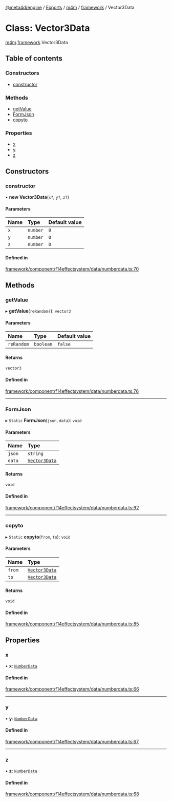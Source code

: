 [@meta4d/engine](../README.md) / [Exports](../modules.md) / [m4m](../modules/m4m.md) / [framework](../modules/m4m.framework.md) / Vector3Data

# Class: Vector3Data

[m4m](../modules/m4m.md).[framework](../modules/m4m.framework.md).Vector3Data

## Table of contents

### Constructors

- [constructor](m4m.framework.Vector3Data.md#constructor)

### Methods

- [getValue](m4m.framework.Vector3Data.md#getvalue)
- [FormJson](m4m.framework.Vector3Data.md#formjson)
- [copyto](m4m.framework.Vector3Data.md#copyto)

### Properties

- [x](m4m.framework.Vector3Data.md#x)
- [y](m4m.framework.Vector3Data.md#y)
- [z](m4m.framework.Vector3Data.md#z)

## Constructors

### constructor

• **new Vector3Data**(`x?`, `y?`, `z?`)

#### Parameters

| Name | Type | Default value |
| :------ | :------ | :------ |
| `x` | `number` | `0` |
| `y` | `number` | `0` |
| `z` | `number` | `0` |

#### Defined in

[framework/component/f14effectsystem/data/numberdata.ts:70](https://github.com/meta4d-me/meta4d-engine/blob/cf6bfe6/src/framework/component/f14effectsystem/data/numberdata.ts#L70)

## Methods

### getValue

▸ **getValue**(`reRandom?`): `vector3`

#### Parameters

| Name | Type | Default value |
| :------ | :------ | :------ |
| `reRandom` | `boolean` | `false` |

#### Returns

`vector3`

#### Defined in

[framework/component/f14effectsystem/data/numberdata.ts:76](https://github.com/meta4d-me/meta4d-engine/blob/cf6bfe6/src/framework/component/f14effectsystem/data/numberdata.ts#L76)

___

### FormJson

▸ `Static` **FormJson**(`json`, `data`): `void`

#### Parameters

| Name | Type |
| :------ | :------ |
| `json` | `string` |
| `data` | [`Vector3Data`](m4m.framework.Vector3Data.md) |

#### Returns

`void`

#### Defined in

[framework/component/f14effectsystem/data/numberdata.ts:92](https://github.com/meta4d-me/meta4d-engine/blob/cf6bfe6/src/framework/component/f14effectsystem/data/numberdata.ts#L92)

___

### copyto

▸ `Static` **copyto**(`from`, `to`): `void`

#### Parameters

| Name | Type |
| :------ | :------ |
| `from` | [`Vector3Data`](m4m.framework.Vector3Data.md) |
| `to` | [`Vector3Data`](m4m.framework.Vector3Data.md) |

#### Returns

`void`

#### Defined in

[framework/component/f14effectsystem/data/numberdata.ts:85](https://github.com/meta4d-me/meta4d-engine/blob/cf6bfe6/src/framework/component/f14effectsystem/data/numberdata.ts#L85)

## Properties

### x

• **x**: [`NumberData`](m4m.framework.NumberData.md)

#### Defined in

[framework/component/f14effectsystem/data/numberdata.ts:66](https://github.com/meta4d-me/meta4d-engine/blob/cf6bfe6/src/framework/component/f14effectsystem/data/numberdata.ts#L66)

___

### y

• **y**: [`NumberData`](m4m.framework.NumberData.md)

#### Defined in

[framework/component/f14effectsystem/data/numberdata.ts:67](https://github.com/meta4d-me/meta4d-engine/blob/cf6bfe6/src/framework/component/f14effectsystem/data/numberdata.ts#L67)

___

### z

• **z**: [`NumberData`](m4m.framework.NumberData.md)

#### Defined in

[framework/component/f14effectsystem/data/numberdata.ts:68](https://github.com/meta4d-me/meta4d-engine/blob/cf6bfe6/src/framework/component/f14effectsystem/data/numberdata.ts#L68)
